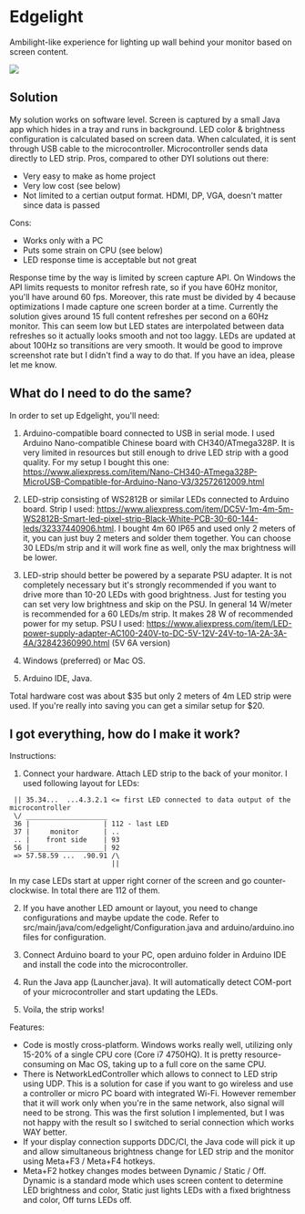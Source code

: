 # Edgelight
Ambilight-like experience for lighting up wall behind your monitor based on screen content.

[![](https://img.youtube.com/vi/4WdhOpwml-g/0.jpg)](https://www.youtube.com/watch?v=4WdhOpwml-g "Click to play on YouTube")

## Solution

My solution works on software level. Screen is captured by a small Java app which hides in a tray and runs in background. LED color & brightness configuration is calculated based on screen data. When calculated, it is sent through USB cable to the microcontroller. Microcontroller sends data directly to LED strip.
Pros, compared to other DYI solutions out there:
+ Very easy to make as home project
+ Very low cost (see below)
+ Not limited to a certian output format. HDMI, DP, VGA, doesn't matter since data is passed 

Cons:
- Works only with a PC
- Puts some strain on CPU (see below)
- LED response time is acceptable but not great

Response time by the way is limited by screen capture API. On Windows the API limits requests to monitor refresh rate, so if you have 60Hz monitor, you'll have around 60 fps. Moreover, this rate must be divided by 4 because optimizations I made capture one screen border at a time. Currently the solution gives around 15 full content refreshes per second on a 60Hz monitor. This can seem low but LED states are interpolated between data refreshes so it actually looks smooth and not too laggy. LEDs are updated at about 100Hz so transitions are very smooth.
It would be good to improve screenshot rate but I didn't find a way to do that. If you have an idea, please let me know.

## What do I need to do the same?

In order to set up Edgelight, you'll need:
1) Arduino-compatible board connected to USB in serial mode. I used Arduino Nano-compatible Chinese board with CH340/ATmega328P.
It is very limited in resources but still enough to drive LED strip with a good quality.
For my setup I bought this one: https://www.aliexpress.com/item/Nano-CH340-ATmega328P-MicroUSB-Compatible-for-Arduino-Nano-V3/32572612009.html

2) LED-strip consisting of WS2812B or similar LEDs connected to Arduino board.
Strip I used: https://www.aliexpress.com/item/DC5V-1m-4m-5m-WS2812B-Smart-led-pixel-strip-Black-White-PCB-30-60-144-leds/32337440906.html. I bought 4m 60 IP65 and used only 2 meters of it, you can just buy 2 meters and solder them together. You can choose 30 LEDs/m strip and it will work fine as well, only the max brightness will be lower.

3) LED-strip should better be powered by a separate PSU adapter. It is not completely necessary but it's strongly recommended if you want to drive more than 10-20 LEDs with good brightness. Just for testing you can set very low brightness and skip on the PSU. In general 14 W/meter is recommended for a 60 LEDs/m strip. It makes 28 W of recommended power for my setup.
PSU I used: https://www.aliexpress.com/item/LED-power-supply-adapter-AC100-240V-to-DC-5V-12V-24V-to-1A-2A-3A-4A/32842360990.html (5V 6A version)

3) Windows (preferred) or Mac OS.
4) Arduino IDE, Java.

Total hardware cost was about $35 but only 2 meters of 4m LED strip were used. If you're really into saving you can get a similar setup for $20.

## I got everything, how do I make it work?

Instructions:
1) Connect your hardware. Attach LED strip to the back of your monitor. I used following layout for LEDs:
	
```
 || 35.34...  ...4.3.2.1 <= first LED connected to data output of the microcontroller
 \/ ____________________
 36 |                  | 112 - last LED
 37 |     monitor      | ..
 .. |    front side    | 93
 56 |__________________| 92
 => 57.58.59 ...  .90.91 /\
                         ||
```
                         
In my case LEDs start at upper right corner of the screen and go counter-clockwise. In total there are 112 of them.

2) If you have another LED amount or layout, you need to change configurations and maybe update the code.
Refer to src/main/java/com/edgelight/Configuration.java and arduino/arduino.ino files for configuration.

3) Connect Arduino board to your PC, open arduino folder in Arduino IDE and install the code into the microcontroller.

4) Run the Java app (Launcher.java). It will automatically detect COM-port of your microcontroller and start updating the LEDs.

5) Voila, the strip works!

Features:
* Code is mostly cross-platform. Windows works really well, utilizing only 15-20% of a single CPU core (Core i7 4750HQ). It is pretty resource-consuming on Mac OS, taking up to a full core on the same CPU.
* There is NetworkLedController which allows to connect to LED strip using UDP. This is a solution for case if you want to go wireless and use a controller or micro PC board with integrated Wi-Fi. However remember that it will work only when you're in the same network, also signal will need to be strong. This was the first solution I implemented, but I was not happy with the result so I switched to serial connection which works WAY better.
* If your display connection supports DDC/CI, the Java code will pick it up and allow simultaneous brightness change for LED strip and the monitor using Meta+F3 / Meta+F4 hotkeys.
* Meta+F2 hotkey changes modes between Dynamic / Static / Off. Dynamic is a standard mode which uses screen content to determine LED brightness and color, Static just lights LEDs with a fixed brightness and color, Off turns LEDs off.
